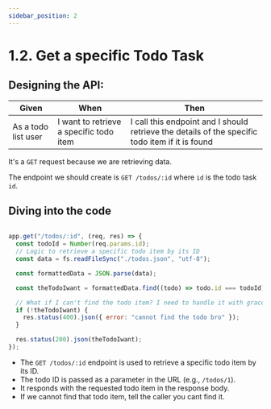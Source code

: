 ```yaml
---
sidebar_position: 2
---
```


# 1.2. Get a specific Todo Task
 
## Designing the API:
| Given               | When                                    | Then                                                                                            |
|---------------------|-----------------------------------------|-------------------------------------------------------------------------------------------------|
| As a todo list user | I want to retrieve a specific todo item | I call this endpoint and I should retrieve the details of the specific todo item if it is found |

It's a `GET` request because we are retrieving data.

The endpoint we should create is `GET /todos/:id` where `id` is the todo task `id`.

## Diving into the code
```javascript

app.get("/todos/:id", (req, res) => {
  const todoId = Number(req.params.id);
  // Logic to retrieve a specific todo item by its ID
  const data = fs.readFileSync("./todos.json", "utf-8");

  const formattedData = JSON.parse(data);

  const theTodoIwant = formattedData.find((todo) => todo.id === todoId);

  // What if I can't find the todo item? I need to handle it with grace just like how I should handle myself.
  if (!theTodoIwant) {
    res.status(400).json({ error: "cannot find the todo bro" });
  }

  res.status(200).json(theTodoIwant);
});
```

- The `GET /todos/:id` endpoint is used to retrieve a specific todo item by its ID.
- The todo ID is passed as a parameter in the URL (e.g., `/todos/1`).
- It responds with the requested todo item in the response body.
- If we cannot find that todo item, tell the caller you cant find it.
